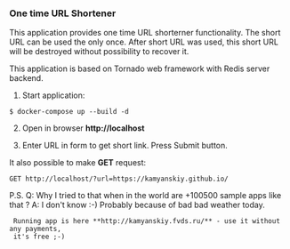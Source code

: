 ### One time URL Shortener

This application provides one time URL shorterner functionality. The short URL can be used the only once. 
After short URL was used, this short URL will be destroyed without possibility to recover it.
  
This application is based on Tornado web framework with Redis server backend.

1. Start application:
```commandline
$ docker-compose up --build -d 

```

2. Open in browser **http://localhost**

3. Enter URL in form to get short link. Press Submit button.


It also possible to make **GET** request: 
```commandline
GET http://localhost/?url=https://kamyanskiy.github.io/
``` 


P.S. Q: Why I tried to that when in the world are +100500 sample apps like that ? 
     A: I don't know :-) Probably because of bad bad weather today.
     
     Running app is here **http://kamyanskiy.fvds.ru/** - use it without any payments, 
     it's free ;-) 
     
